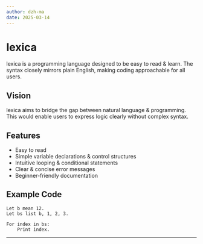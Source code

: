 ```yaml
---
author: dzh-ma
date: 2025-03-14
---
```


# lexica

lexica is a programming language designed to be easy to read & learn.
The syntax closely mirrors plain English, making coding approachable for all users.

## Vision

lexica aims to bridge the gap between natural language & programming.
This would enable users to express logic clearly without complex syntax.

## Features

- Easy to read
- Simple variable declarations & control structures
- Intuitive looping & conditional statements
- Clear & concise error messages
- Beginner-friendly documentation

## Example Code

```lexica
Let b mean 12.
Let bs list b, 1, 2, 3.

For index in bs:
    Print index.
```

---
